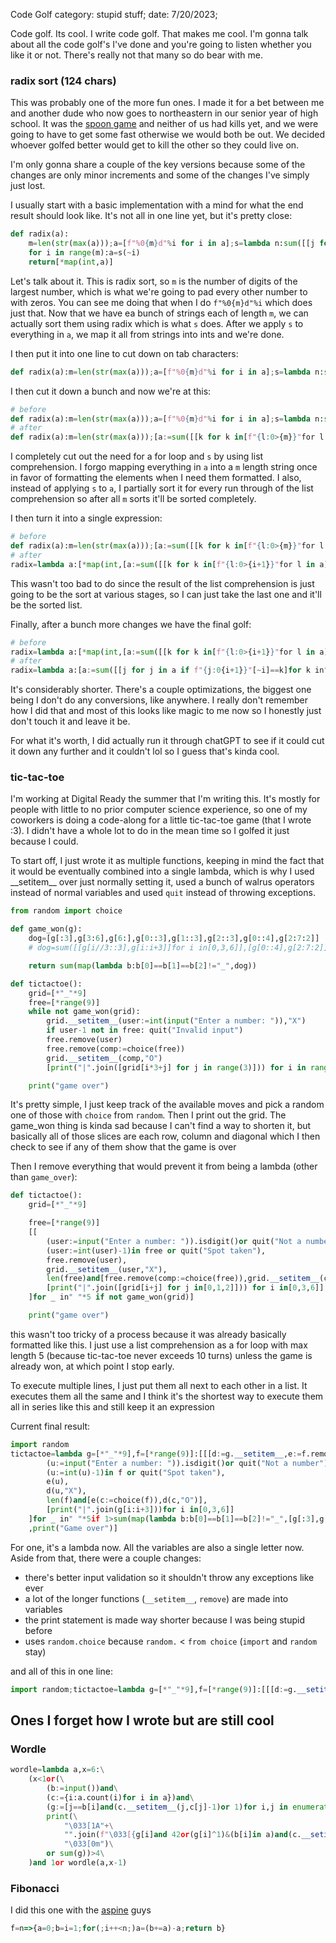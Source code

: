 Code Golf
category: stupid stuff; date: 7/20/2023;

Code golf. Its cool. I write code golf. That makes me cool. I'm gonna talk about all
the code golf's I've done and you're going to listen whether you like it or not. There's
really not that many so do bear with me.

### radix sort (124 chars)
This was probably one of the more fun ones. I made it for a bet between me and another
dude who now goes to northeastern in our senior year of high school. It was the 
[spoon game](https://registerforum.org/3949/humor/developing-spoon-game-expose/) and
neither of us had kills yet, and we were going to have to get some fast otherwise we
would both be out. We decided whoever golfed better would get to kill the other so they
could live on.

I'm only gonna share a couple of the key versions because some of the changes are only minor
increments and some of the changes I've simply just lost.

I usually start with a basic implementation with a mind for what the end result should look
like. It's not all in one line yet, but it's pretty close:

```python
def radix(a):
    m=len(str(max(a)));a=[f"%0{m}d"%i for i in a];s=lambda n:sum([[j for j in a if j[n]==i]for i in"0123456789"],[])
    for i in range(m):a=s(~i)
    return[*map(int,a)]
```
Let's talk about it. This is radix sort, so `m` is the number of digits of the largest number, which is what we're going
to pad every other number to with zeros. You can see me doing that when I do `f"%0{m}d"%i` which does just that. Now that
we have ea bunch of strings each of length `m`, we can actually sort them using radix which is what `s` does. After we apply
`s` to everything in `a`, we map it all from strings into ints and we're done.

I then put it into one line to cut down on tab characters:
```python
def radix(a):m=len(str(max(a)));a=[f"%0{m}d"%i for i in a];s=lambda n:sum([[j for j in a if j[n]==i]for i in"0123456789"],[]);[a:=s(~i)for i in range(m)];return[*map(int,a)]
```

I then cut it down a bunch and now we're at this:
```python
# before
def radix(a):m=len(str(max(a)));a=[f"%0{m}d"%i for i in a];s=lambda n:sum([[j for j in a if j[n]==i]for i in"0123456789"],[]);[a:=s(~i)for i in range(m)];return[*map(int,a)]
# after
def radix(a):m=len(str(max(a)));[a:=sum([[k for k in[f"{l:0>{m}}"for l in a]if k[~i]==j]for j in"0123456789"],[])for i in range(m)];return[*map(int,a)]
```
I completely cut out the need for a for loop and `s` by using list comprehension. I forgo mapping everything in `a` into 
a `m` length string once in favor of formatting the elements when I need them formatted. I also, instead of applying `s`
to `a`, I partially sort it for every run through of the list comprehension so after all `m` sorts it'll be sorted
completely.

I then turn it into a single expression:
```python
# before
def radix(a):m=len(str(max(a)));[a:=sum([[k for k in[f"{l:0>{m}}"for l in a]if k[~i]==j]for j in"0123456789"],[])for i in range(m)];return[*map(int,a)]
# after
radix=lambda a:[*map(int,[a:=sum([[k for k in[f"{l:0>{i+1}}"for l in a]if k[~i]==j]for j in"0123456789"],[])for i in range(len(str(max(a))))][-1])]
```
This wasn't too bad to do since the result of the list comprehension is just going to be the sort at various stages, so
I can just take the last one and it'll be the sorted list.

Finally, after a bunch more changes we have the final golf:
```python
# before
radix=lambda a:[*map(int,[a:=sum([[k for k in[f"{l:0>{i+1}}"for l in a]if k[~i]==j]for j in"0123456789"],[])for i in range(len(str(max(a))))][-1])]
# after
radix=lambda a:[a:=sum([[j for j in a if f"{j:0{i+1}}"[~i]==k]for k in"0123456789"],[])for i in range(len(str(max(a))))][-1]
```
It's considerably shorter. There's a couple optimizations, the biggest one being I don't do any conversions, like anywhere.
I really don't remember how I did that and most of this looks like magic to me now so I honestly just don't touch it and leave
it be.

For what it's worth, I did actually run it through chatGPT to see if it could cut it down any further and it couldn't
lol so I guess that's kinda cool.

### tic-tac-toe
I'm working at Digital Ready the summer that I'm writing this. It's mostly for people with
little to no prior computer science experience, so one of my coworkers is doing a code-along
for a little tic-tac-toe game (that I wrote :3). I didn't have a whole lot to do in the mean
time so I golfed it just because I could.

To start off, I just wrote it as multiple functions, keeping in mind the fact that
it would be eventually combined into a single lambda, which is why I used \_\_setitem\_\_
over just normally setting it, used a bunch of walrus operators instead of normal
variables and used `quit` instead of throwing exceptions.

```python
from random import choice

def game_won(g):
    dog=[g[:3],g[3:6],g[6:],g[0::3],g[1::3],g[2::3],g[0::4],g[2:7:2]]
    # dog=sum([[g[i//3::3],g[i:i+3]]for i in[0,3,6]],[g[0::4],g[2:7:2]])

    return sum(map(lambda b:b[0]==b[1]==b[2]!="_",dog))

def tictactoe():
    grid=[*"_"*9]
    free=[*range(9)]
    while not game_won(grid):
        grid.__setitem__(user:=int(input("Enter a number: ")),"X")
        if user-1 not in free: quit("Invalid input")
        free.remove(user)
        free.remove(comp:=choice(free))
        grid.__setitem__(comp,"O")
        [print("|".join([grid[i*3+j] for j in range(3)])) for i in range(3)]

    print("game over")
```

It's pretty simple, I just keep track of the available moves and pick a random
one of those with `choice` from `random`. Then I print out the grid. The game_won
thing is kinda sad because I can't find a way to shorten it, but basically all of
those slices are each row, column and diagonal which I then check to see if any
of them show that the game is over

Then I remove everything that would prevent it from being a lambda (other than `game_over`):
```python
def tictactoe():
    grid=[*"_"*9]

    free=[*range(9)]
    [[
        (user:=input("Enter a number: ")).isdigit()or quit("Not a number"),
        (user:=int(user)-1)in free or quit("Spot taken"),
        free.remove(user),
        grid.__setitem__(user,"X"),
        len(free)and[free.remove(comp:=choice(free)),grid.__setitem__(comp,"O")],
        [print("|".join([grid[i+j] for j in[0,1,2]])) for i in[0,3,6]]
    ]for _ in" "*5 if not game_won(grid)]

    print("game over")
```
this wasn't too tricky of a process because it was already basically formatted like this.
I just use a list comprehension as a for loop with max length 5 (because tic-tac-toe never
exceeds 10 turns) unless the game is already won, at which point I stop early.

To execute multiple lines, I just put them all next to each other in a list. It executes
them all the same and I think it's the shortest way to execute them all in series like this
and still keep it an expression

Current final result:
```python
import random
tictactoe=lambda g=[*"_"*9],f=[*range(9)]:[[[d:=g.__setitem__,e:=f.remove,
        (u:=input("Enter a number: ")).isdigit()or quit("Not a number"),
        (u:=int(u)-1)in f or quit("Spot taken"),
        e(u),
        d(u,"X"),
        len(f)and[e(c:=choice(f)),d(c,"O")],
        [print("|".join(g[i:i+3]))for i in[0,3,6]]
    ]for _ in" "*5if 1>sum(map(lambda b:b[0]==b[1]==b[2]!="_",[g[:3],g[3:6],g[6:],g[0::3],g[1::3],g[2::3],g[0::4],g[2:7:2]]))]
    ,print("Game over")]
```
For one, it's a lambda now. All the variables are also a single letter now. Aside from that,
there were a couple changes:
- there's better input validation so it shouldn't throw any exceptions like ever
- a lot of the longer functions (`__setitem__`, `remove`) are made into variables
- the print statement is made way shorter because I was being stupid before
- uses `random.choice` because `random.` < `from choice` (`import` and `random` stay)

and all of this in one line:
```python
import random;tictactoe=lambda g=[*"_"*9],f=[*range(9)]:[[[d:=g.__setitem__,e:=f.remove,(u:=input("Enter a number: ")).isdigit()or quit("Not a number"),(u:=int(u)-1)in f or quit("Spot taken"),e(u),d(u,"X"),len(f)and[e(c:=choice(f)),d(c,"O")],[print("|".join(g[i:i+3]))for i in[0,3,6]]]for _ in" "*5if 1>sum(map(lambda b:b[0]==b[1]==b[2]!="_",[g[:3],g[3:6],g[6:],g[0::3],g[1::3],g[2::3],g[0::4],g[2:7:2]]))],print("Game over")]
```

## Ones I forget how I wrote but are still cool

### Wordle
```python
wordle=lambda a,x=6:\
    (x<1or(\
        (b:=input())and\
        (c:={i:a.count(i)for i in a})and\
        (g:=[j==b[i]and(c.__setitem__(j,c[j]-1)or 1)for i,j in enumerate(a)])and\
        print(\
            "\033[1A"+\
            "".join(f"\033[{g[i]and 42or(g[i]^1)&(b[i]in a)and(c.__setitem__(b[i],c[b[i]]-1)or c[b[i]]>-1)and 43or 100}m{b[i]}"for i in range(5))+\
            "\033[0m")\
        or sum(g))>4\
    )and 1or wordle(a,x-1)
```

### Fibonacci
I did this one with the [aspine](https://aspine.cpsd.us) guys
```javascript
f=n=>{a=0;b=i=1;for(;i++<n;)a=(b+=a)-a;return b}
```
